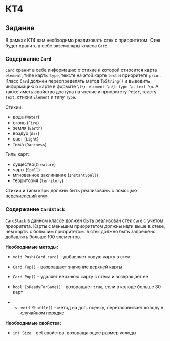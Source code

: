 # КТ4

## Задание
В рамках КТ4 вам необходимо реализовать стек с приоритетом. Стек будет хранить в себе экземпляры класса `Card`. 

### Содержание `Card`
`Card` хранит в себе информацию о стихие к которой относится карта `element`, типе карты `type`, тексте на этой карте `text` и приоритете `prior`. Класс `Card` должен переопределять метод `ToString()` и выводить информацию о карте в формате `\t\n element \n\t type \n text \n`. А также иметь свойство доступа на чтение к приоритету `Prior`, тексту `Text`, стихии `Element` и типу `Type`.

Стихии:
- вода (`Water`)
- огонь (`Fire`)
- земля (`Earth`)
- воздух (`Air`)
- свет (`Light`)
- тьма (`Darkness`)

Типы карт:
- существо(`Creature`)
- чары (`Spell`)
- мгновенное заклинание (`InstantSpell`)
- территория (`territory`)

Стихии и типы кары должны быть реализованы с помощью [перечислений](https://learn.microsoft.com/ru-ru/dotnet/csharp/language-reference/builtin-types/enum) `enum`.

### Содержание `CardStack`
`CardStack` в данном классе должен быть реализован стек `Card` с учетом приоритета. Карты с меньшим приоритетом должны идти выше в стеке, чем карты с большим приоритетом. в стек должно быть запрещено добавлять больше 100 элементов.

**Необходимые методы:**
- `void Push(Card card)` - добавляет новую карту в стек
- `Card Top()` - возвращает значение верхней карты
- `Card Pop()` - удаляет верхнюю карту с стека и возвращает ее
- `bool IsReadyForGame()` - возвращает `true`, если в колоде больше 30 карт

- * `void Shuffle()` - метод на доп. оценку, перетасовывает колоду в случайном порядке

**Необходимые свойства:**
- `int Size` - get свойства, возвращающее размер колоды